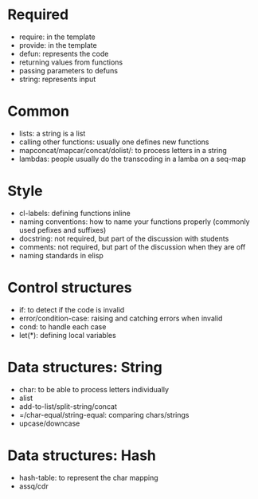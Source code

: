 # Required

- require: in the template
- provide: in the template
- defun: represents the code
- returning values from functions
- passing parameters to defuns
- string: represents input

# Common

- lists: a string is a list
- calling other functions: usually one defines new functions
- mapconcat/mapcar/concat/dolist/: to process letters in a string
- lambdas: people usually do the transcoding in a lamba on a seq-map

# Style

- cl-labels: defining functions inline
- naming conventions: how to name your functions properly (commonly used pefixes and suffixes)
- docstring: not required, but part of the discussion with students
- comments: not required, but part of the discussion when they are off
- naming standards in elisp

# Control structures

- if: to detect if the code is invalid
- error/condition-case: raising and catching errors when invalid
- cond: to handle each case
- let(\*): defining local variables

# Data structures: String

- char: to be able to process letters individually
- alist
- add-to-list/split-string/concat
- =/char-equal/string-equal: comparing chars/strings
- upcase/downcase

# Data structures: Hash

- hash-table: to represent the char mapping
- assq/cdr
